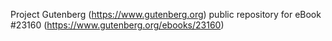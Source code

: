 Project Gutenberg (https://www.gutenberg.org) public repository for eBook #23160 (https://www.gutenberg.org/ebooks/23160)
